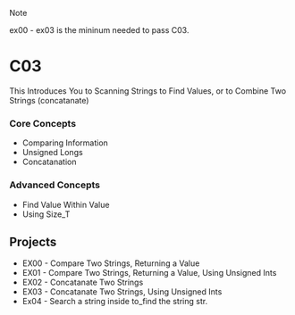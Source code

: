 > [!NOTE]
> ex00 - ex03 is the mininum needed to pass C03.

# C03

This Introduces You to Scanning Strings to Find Values, or to Combine Two Strings (concatanate)

### Core Concepts 
- Comparing Information
- Unsigned Longs
- Concatanation

### Advanced Concepts
- Find Value Within Value
- Using Size_T

## Projects
- EX00 - Compare Two Strings, Returning a Value
- EX01 - Compare Two Strings, Returning a Value, Using Unsigned Ints
- EX02 - Concatanate Two Strings
- EX03 - Concatanate Two Strings, Using Unsigned Ints
- Ex04 - Search a string inside  to_find the string str.
